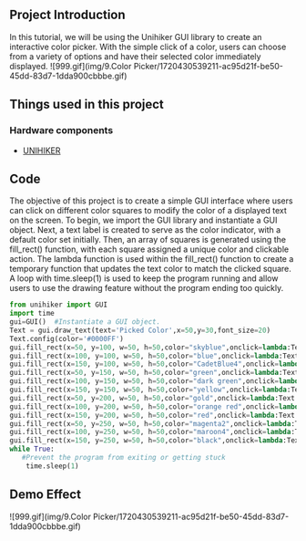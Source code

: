 ## Project Introduction
In this tutorial, we will be using the Unihiker GUI library to create an interactive color picker. With the simple click of a color, users can choose from a variety of options and have their selected color immediately displayed.
![999.gif](img/9.Color Picker/1720430539211-ac95d21f-be50-45dd-83d7-1dda900cbbbe.gif)
## Things used in this project
### Hardware components

- [UNIHIKER](https://www.dfrobot.com/product-2691.html)
## Code 
The objective of this project is to create a simple GUI interface where users can click on different color squares to modify the color of a displayed text on the screen. 
To begin, we import the GUI library and instantiate a GUI object. Next, a text label is created to serve as the color indicator, with a default color set initially. 
Then, an array of squares is generated using the fill_rect() function, with each square assigned a unique color and clickable action. 
The lambda function is used within the fill_rect() function to create a temporary function that updates the text color to match the clicked square. A loop with time.sleep(1) is used to keep the program running and allow users to use the drawing feature without the program ending too quickly.
```python
from unihiker import GUI  
import time
gui=GUI()  #Instantiate a GUI object.
Text = gui.draw_text(text='Picked Color',x=50,y=30,font_size=20)
Text.config(color='#0000FF')
gui.fill_rect(x=50, y=100, w=50, h=50,color="skyblue",onclick=lambda:Text.config(color='skyblue'))
gui.fill_rect(x=100, y=100, w=50, h=50,color="blue",onclick=lambda:Text.config(color='blue'))
gui.fill_rect(x=150, y=100, w=50, h=50,color="CadetBlue4",onclick=lambda:Text.config(color='CadetBlue4'))
gui.fill_rect(x=50, y=150, w=50, h=50,color="green",onclick=lambda:Text.config(color='green'))
gui.fill_rect(x=100, y=150, w=50, h=50,color="dark green",onclick=lambda:Text.config(color='dark green'))
gui.fill_rect(x=150, y=150, w=50, h=50,color="yellow",onclick=lambda:Text.config(color='yellow'))
gui.fill_rect(x=50, y=200, w=50, h=50,color="gold",onclick=lambda:Text.config(color='gold'))
gui.fill_rect(x=100, y=200, w=50, h=50,color="orange red",onclick=lambda:Text.config(color='orange red'))
gui.fill_rect(x=150, y=200, w=50, h=50,color="red",onclick=lambda:Text.config(color='red'))
gui.fill_rect(x=50, y=250, w=50, h=50,color="magenta2",onclick=lambda:Text.config(color='magenta2'))
gui.fill_rect(x=100, y=250, w=50, h=50,color="maroon4",onclick=lambda:Text.config(color='maroon4'))
gui.fill_rect(x=150, y=250, w=50, h=50,color="black",onclick=lambda:Text.config(color='black'))
while True:
   #Prevent the program from exiting or getting stuck
    time.sleep(1)
```
## Demo Effect
![999.gif](img/9.Color Picker/1720430539211-ac95d21f-be50-45dd-83d7-1dda900cbbbe.gif)
